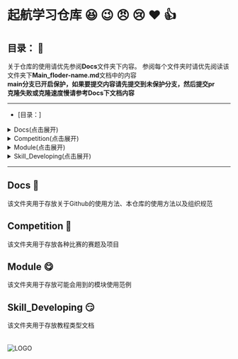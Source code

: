 # 起航学习仓库 :laughing: :wink: :angry: :cry: :heart: :+1:

## 目录： :monocle_face:
关于仓库的使用请优先参阅**Docs**文件夹下内容。
参阅每个文件夹时请优先阅读该文件夹下**Main_floder-name.md**文档中的内容<br>
**main分支已开启保护，如果要提交内容请先提交到未保护分支，然后提交pr**<br>
**克隆失败或克隆速度慢请参考Docs下文档内容**
***

- [目录：]
<details>
<summary>Docs(点击展开)</summary>

  - [Docs](#docs)
    - [Main_Docs](Docs/Main_Docs.md)
    - [HowToUseGithub](Docs/HowToUseGithub.md)
    - [Upload_Specification](Docs/Upload_Specification.md)
</details>  

<details>
<summary>Competition(点击展开)</summary>

  - [Competition](#competition)
    - [China_College_IC_Competition(集创赛)](Competition/China_College-IC_Competition) 
    - [LanQiaoBei(蓝桥杯)](Competition/LanQiaoBei)
    - [National_Undergraduate_Electronics_Design_Contest(电赛)](Competition/National_Undergraduate_Electronics_Design_Contest)
      - [reference_docs(电赛相关文档)](Competition/National_Undergraduate_Electronics_Design_Contest/reference_docs/) 
        - [历年赛题](Competition/National_Undergraduate_Electronics_Design_Contest/reference_docs/历年赛题/)
          - [2016](Competition/National_Undergraduate_Electronics_Design_Contest/reference_docs/历年赛题/2016/)
          - [2017](Competition/National_Undergraduate_Electronics_Design_Contest/reference_docs/历年赛题/2017/)
          - [2018](Competition/National_Undergraduate_Electronics_Design_Contest/reference_docs/历年赛题/2018/)
          - [2019](Competition/National_Undergraduate_Electronics_Design_Contest/reference_docs/历年赛题/2019/)
          - [2020](Competition/National_Undergraduate_Electronics_Design_Contest/reference_docs/历年赛题/2020/)
          - [2021](Competition/National_Undergraduate_Electronics_Design_Contest/reference_docs/历年赛题/2021/)
          - [2022](Competition/National_Undergraduate_Electronics_Design_Contest/reference_docs/历年赛题/2022/)
          - [2023](Competition/National_Undergraduate_Electronics_Design_Contest/reference_docs/历年赛题/2023/)
        - [控制提纲](Competition/National_Undergraduate_Electronics_Design_Contest/reference_docs/控制题提纲_作者：杨茂茂.docx)
        - [模拟测量类总结报告](Competition/National_Undergraduate_Electronics_Design_Contest/reference_docs/模拟测量类总结报告.zip)
      - [project](Competition/National_Undergraduate_Electronics_Design_Contest/project) 
        - [声源定位](Competition/National_Undergraduate_Electronics_Design_Contest/project/声源定位/)
        - [线路负载及故障检测](Competition/National_Undergraduate_Electronics_Design_Contest/project/线路负载及故障检测/)
        - [有源二分音频放大电路](Competition/National_Undergraduate_Electronics_Design_Contest/project/有源二分频音频放大电路/)
</details>

<details>
<summary>Module(点击展开)</summary>

  - [Module](#module)
    - [ADC](Module/ADC/)
      - [AD7606](Module/ADC/AD7606/) 
    - [阻抗测量模块](Module/阻抗测量模块/)
      - [AD5933](Module/阻抗测量模块/AD5933/)
    - [软件模板](Module/软件模板/)
      - [ADC+定时器+DMA](Module/软件模板/ADC+定时器+DMA/)
      - [FIR+FFT](Module/软件模板/FIR+FFT/)
    - [程控放大器](Module/程控放大器/)
      - [AD603](Module/程控放大器/AD603_P_VGA/)
    - [分频器](Module/分频器/)
      - [MB1504](Module/分频器/MB1504分频器模块资料/)
    - [数字电位器](Module/数字电位器/)
      - [AD5142](Module/数字电位器/AD5142A/)
    - [DAC](Module/DAC/)
      - [A5689](Module/DAC/AD5689/)
      - [TLC5615](Module/DAC/TLC5615/)
    - [DDS](Module/DDS/)
      - [AD9854](Module/DDS/AD9854/)
    - [C++代码模板](Module/Cpp模板/)
      - [串口屏](Module/Cpp模板/串口屏/)
      - [独立看门狗](Module/Cpp模板/独立看门狗/)
      - [复数傅里叶变换](Module/Cpp模板/复数傅里叶变换/)
      - [内部ADC](Module/Cpp模板/内部ADC/)
      - [内部DAC](Module/Cpp模板/内部DAC/)
      - [输入捕获](Module/Cpp模板/输入捕获/)
      - [外部中断](Module/Cpp模板/外部中断/)
      - [硬件计数器](Module/Cpp模板/硬件计数器TIM6/)
      - [硬件SPI](Module/Cpp模板/硬件SPI/)
      - [AD7190](Module/Cpp模板/AD7190/)
      - [AD9850_DDS](Module/Cpp模板/AD9850%20DDS(20MHz)/)
      - [AD9854](Module/Cpp模板/AD9854/)
      - [AD9959](Module/Cpp模板/AD9959/)
      - [DHT温湿度传感器](Module/Cpp模板/DHT温湿度传感器/)
      - [ESP8266](Module/Cpp模板/ESP8266/)
      - [LCD320240](Module/Cpp模板/LCD320240显示屏/)
      - [MAX262](Module/Cpp模板/MAX262/)
      - [OLED12864](Module/Cpp模板/OLED12864/)
      - [PWM输出](Module/Cpp模板/PWM输出(TIM14)/)
      - [w25Q16_FLASH](Module/Cpp模板/W25Q16_FLASH/)
</details>

<details>
<summary>Skill_Developing(点击展开)</summary>

  - [Skill\_Developing](#skill_developing)
    - [FPGA](Skill_Developing/FPGA)
      - [E-BOOK](Skill_Developing/FPGA/E-BOOK/) 
    - [硬件相关](Skill_Developing/硬件相关/)
</details>

***

## Docs :zany_face:

该文件夹用于存放关于Github的使用方法、本仓库的使用方法以及组织规范

## Competition :money_mouth_face:

该文件夹用于存放各种比赛的赛题及项目

## Module :yum:

该文件夹用于存放可能会用到的模块使用范例

## Skill_Developing :smirk:

该文件夹用于存放教程类型文档<br>
<br>
<br>
<u></u>
![LOGO](https://github.com/nobmaste/QH_Learning_Resources/blob/main/Docs/img/logo.jpg)